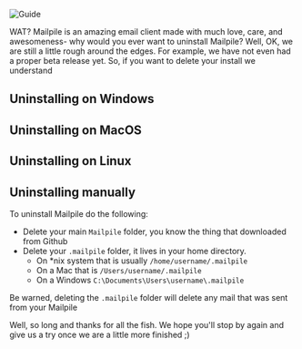 ![Guide](https://github.com/pagekite/Mailpile/wiki/images/page-guide.png)

WAT? Mailpile is an amazing email client made with much love, care, and awesomeness- why would you ever want to uninstall Mailpile? Well, OK, we are still a little rough around the edges. For example, we have not even had a proper beta release yet. So, if you want to delete your install we understand

## Uninstalling on Windows


## Uninstalling on MacOS


## Uninstalling on Linux


## Uninstalling manually

To uninstall Mailpile do the following:

* Delete your main `Mailpile` folder, you know the thing that downloaded from Github
* Delete your `.mailpile` folder, it lives in your home directory.
    * On *nix system that is usually `/home/username/.mailpile`
    * On a Mac that is `/Users/username/.mailpile`
    * On a Windows `C:\Documents\Users\username\.mailpile`

Be warned, deleting the `.mailpile` folder will delete any mail that was sent from your Mailpile

Well, so long and thanks for all the fish. We hope you'll stop by again and give us a try once we are a little more finished ;)
